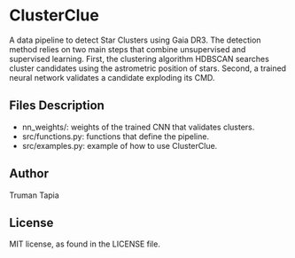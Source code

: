 # ClusterClue
A data pipeline to detect Star Clusters using Gaia DR3. The detection method relies on two main steps that combine unsupervised and supervised learning. First, the clustering algorithm HDBSCAN searches cluster candidates using the astrometric position of stars. Second, a trained neural network validates a candidate exploding its CMD.  

## Files Description
- nn_weights/: weights of the trained CNN that validates clusters.
- src/functions.py: functions that define the pipeline.
- src/examples.py: example of how to use ClusterClue.

## Author
Truman Tapia

## License
MIT license, as found in the LICENSE file. 
